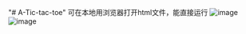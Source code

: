 "# A-Tic-tac-toe" 
可在本地用浏览器打开html文件，能直接运行
![image](https://user-images.githubusercontent.com/22336083/131900168-838689ab-23cb-4d62-a499-333f1d4db99e.png)
![image](https://user-images.githubusercontent.com/22336083/131900202-59e26f8c-98f9-4444-a8fc-2317b60ee908.png)
